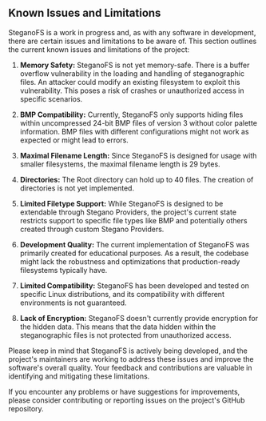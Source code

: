 ## Known Issues and Limitations

SteganoFS is a work in progress and, as with any software in development, there are certain issues and limitations to be aware of. This section outlines the current known issues and limitations of the project:

1. **Memory Safety:** SteganoFS is not yet memory-safe. There is a buffer overflow vulnerability in the loading and handling of steganographic files. An attacker could modify an existing filesystem to exploit this vulnerability. This poses a risk of crashes or unauthorized access in specific scenarios.

2. **BMP Compatibility:** Currently, SteganoFS only supports hiding files within uncompressed 24-bit BMP files of version 3 without color palette information. BMP files with different configurations might not work as expected or might lead to errors.

3. **Maximal Filename Length:** Since SteganoFS is designed for usage with smaller filesystems, the maximal filename length is 29 bytes.

4. **Directories:** The Root directory can hold up to 40 files. The creation of directories is not yet implemented.

5. **Limited Filetype Support:** While SteganoFS is designed to be extendable through Stegano Providers, the project's current state restricts support to specific file types like BMP and potentially others created through custom Stegano Providers.

6. **Development Quality:** The current implementation of SteganoFS was primarily created for educational purposes. As a result, the codebase might lack the robustness and optimizations that production-ready filesystems typically have.

7. **Limited Compatibility:** SteganoFS has been developed and tested on specific Linux distributions, and its compatibility with different environments is not guaranteed.

8. **Lack of Encryption:** SteganoFS doesn't currently provide encryption for the hidden data. This means that the data hidden within the steganographic files is not protected from unauthorized access.

Please keep in mind that SteganoFS is actively being developed, and the project's maintainers are working to address these issues and improve the software's overall quality. Your feedback and contributions are valuable in identifying and mitigating these limitations.

If you encounter any problems or have suggestions for improvements, please consider contributing or reporting issues on the project's GitHub repository.